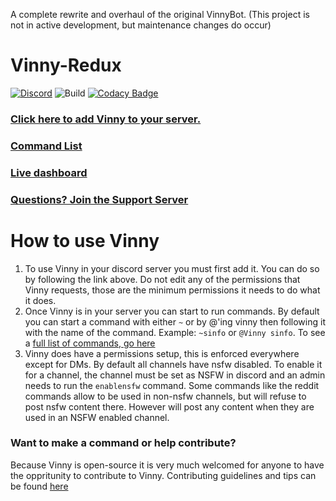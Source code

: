 A complete rewrite and overhaul of the original VinnyBot.
(This project is not in active development, but maintenance changes do occur)

# Vinny-Redux
[![Discord](https://img.shields.io/badge/Discord-Support-blue.svg)](https://discord.gg/XMwyzxZ)
![Build](https://travis-ci.org/kikkia/Vinny.svg?branch=master)
[![Codacy Badge](https://app.codacy.com/project/badge/Grade/27696f0a955f43aaaab21be58c19d664)](https://www.codacy.com/manual/jesswalters53/Vinny-Redux/dashboard?utm_source=github.com&amp;utm_medium=referral&amp;utm_content=kikkia/Vinny&amp;utm_campaign=Badge_Grade)

### [Click here to add Vinny to your server.](https://discordapp.com/oauth2/authorize?client_id=276855867796881408&scope=bot&permissions=523365751) 
### [Command List](docs/Commands.md)
### [Live dashboard](https://p.datadoghq.com/sb/f38e74b49-cb74461cc4)
### [Questions? Join the Support Server](https://discord.gg/XMwyzxZ)
# How to use Vinny
1. To use Vinny in your discord server you must first add it. You can do so by following the link above. Do not edit any of the permissions that Vinny requests, those are the minimum permissions it needs to do what it does. 
2. Once Vinny is in your server you can start to run commands. By default you can start a command with either `~` or by @'ing vinny then following it with the name of the command. Example: `~sinfo` or `@Vinny sinfo`. To see a [full list of commands, go here](docs/Commands.md)
3. Vinny does have a permissions setup, this is enforced everywhere except for DMs. By default all channels have nsfw disabled. To enable it for a channel, the channel must be set as NSFW in discord and an admin needs to run the `enablensfw` command. Some commands like the reddit commands allow to be used in non-nsfw channels, but will refuse to post nsfw content there. However will post any content when they are used in an NSFW enabled channel. 


### Want to make a command or help contribute?
Because Vinny is open-source it is very much welcomed for anyone to have the oppritunity to contribute to Vinny. Contributing guidelines and tips can be found [here](docs/Contributing.md)
